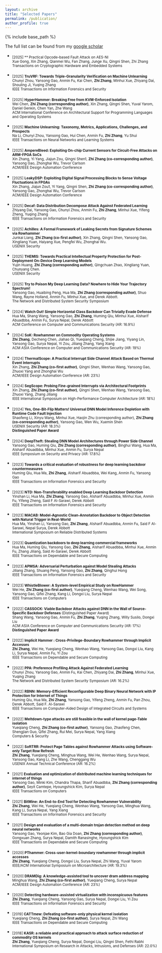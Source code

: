 ```yaml
---
layout: archive
title: "Selected Papers"
permalink: /publication/
author_profile: true
---
```


{% include base_path %}

The full list can be found from my [google scholar](https://scholar.google.com/citations?user=pXIJXmwAAAAJ&hl=en) 

- <sub> [2025] ** Practical Opcode-based Fault Attack on AES-NI <br/>
    Xue Gong, Xin Zhang, Qianmei Wu, Fan Zhang, Junge Xu, Qingni Shen, Zhi Zhang <br/>
    Transactions on Cryptographic Hardware and Embedded Systems <br/>

- <sub> [2025] **TruVRF: Towards Triple-Granularity Verification on Machine Unlearning** <br/>
   Chunyi Zhou, Yansong Gao, Anmin Fu, Kai Chen, **Zhi Zhang**, Minhui Xue, Zhiyang Dai, Shouling Ji, Yuqing Zhang <br/>
   IEEE Transactions on Information Forensics and Security <br/>

- <sub> [2025] **HyperHammer: Breaking Free from KVM-Enforced Isolation** <br/>
   Wei Chen, **Zhi Zhang (corresponding author)**, Xin Zhang, Qingni Shen, Yuval Yarom, Daniel Genkin, Chen Yan, Zhe Wang <br/>
   ACM International Conference on Architectural Support for Programming Languages and Operating Systems <br/>

- <sub> [2025] **Machine Unlearning: Taxonomy, Metrics, Applications, Challenges, and Prospects** <br/>
   Na Li, Chunyi Zhou, Yansong Gao, Hui Chen, Anmin Fu, **Zhi Zhang**, Yu Shui <br/>
   IEEE Transactions on Neural Networks and Learning Systems <br/>

- <sub> [2025] **AmpereBleed: Exploiting On-chip Current Sensors for Circuit-Free Attacks on ARM-FPGA SoCs** <br/>
   Xin Zhang, Yi Yang, Jiajun Zou, Qingni Shen1, **Zhi Zhang (co-corresponding author)**, Yansong Gao, Zhonghai Wu, Trevor Carlson <br/>
   ACM/IEEE Design Automation Conference <br/>

- <sub> [2025] **LeakyDSP: Exploiting Digital Signal Processing Blocks to Sense Voltage Fluctuations in FPGAs** <br/>
   Xin Zhang, Jiajun Zou1, Yi Yang, Qingni Shen, **Zhi Zhang (co-corresponding author)**, Yansong Gao, Zhonghai Wu, Trevor Carlson <br/>
   ACM/IEEE Design Automation Conference <br/>

- <sub> [2025] **Decaf: Data Distribution Decompose Attack Against Federated Learning** <br/>
  Zhiyang Dai, Yansong Gao, Chunyi Zhou, Anmin Fu, **Zhi Zhang**, Minhui Xue, Yifeng Zheng, Yuqing Zhang <br/>
   IEEE Transactions on Information Forensics and Security <br/>

- <sub> [2025] **Achilles: A Formal Framework of Leaking Secrets from Signature Schemes via Rowhammer** <br/>
  Junkai Liang, **Zhi Zhang (co-first author)**, Xin Zhang, Qingni Shen, Yansong Gao, Xingliang Yuan, Haiyang Xue, Pengfei Wu, Zhonghai Wu. <br/>
   USENIX Security <br/>

- <sub> [2025] **THEMIS: Towards Practical Intellectual Property Protection for Post-Deployment On-Device Deep Learning Models** <br/>
   Yujin Huang, **Zhi Zhang (corresponding author)**, Qingchuan Zhao, Xingliang Yuan, Chunyang Chen. <br/>
   USENIX Security <br/>

- <sub> [2025] **Try to Poison My Deep Learning Data? Nowhere to Hide Your Trajectory Spectrum!** <br/>
   Yansong Gao, Huaibing Peng, Hua Ma, **Zhi Zhang (corresponding author)**, Shuo Wang, Rayne Holland, Anmin Fu, Minhui Xue,
and Derek Abbott. <br/>
   The Network and Distributed System Security Symposium <br/>

- <sub> [2024] **Watch Out! Simple Horizontal Class Backdoor Can Trivially Evade Defense** <br/>
   Hua Ma, Shang Wang, Yansong Gao, **Zhi Zhang**, Huming Qiu, Minhui Xue, Alsharif Abuadbba, Anmin Fu, Surya Nepal, Derek Abbott <br/>
   ACM Conference on Computer and Communications Security (AR: 16.9%) <br/>

- <sub> [2024] **SoK: Rowhammer on Commodity Operating Systems** <br/>
   **Zhi Zhang**, Decheng Chen, Jiahao Qi, Yueqiang Cheng, Shijie Jiang, Yiyang Lin, Yansong Gao, Surya Nepal, Yi Zou, Jiliang Zhang, Yang Xiang  <br/>
   ACM ASIA Conference on Computer and Communications Security (AR: 19%) <br/>

- <sub> [2024] **ThermalScope: A Practical Interrupt Side Channel Attack Based on Thermal Event Interrupts** <br/>
   Xin Zhang, **Zhi Zhang (co-first author)**, Qingni Shen, Wenhao Wang, Yansong Gao, Zhuoxi Yang and Zhonghai Wu <br/>
   ACM/IEEE Design Automation Conference (AR: 23%) <br/>

- <sub> [2024] **SegScope: Probing Fine-grained Interrupts via Architectural Footprints** <br/>
   Xin Zhang, **Zhi Zhang (co-first author)**, Qingni Shen, Wenhao Wang, Yansong Gao, Zhuoxi Yang, Zhang Jiliang <br/>
    IEEE International Symposium on High-Performance Computer Architecture (AR: 18%) <br/>

- <sub> [2024] **Yes, One-Bit-Flip Matters! Universal DNN Model Inference Depletion with Runtime Code Fault Injection** <br/>
   Shaofeng Li, Xinyu Wang, Minhui Xue, Haojin Zhu (corresponding author), **Zhi Zhang (co-corresponding author)**, Yansong Gao, Wen Wu, Xuemin Shen <br/>
    USENIX Security (AR: 18.3%)<br/>
    **Distinguished Paper Award** <br/>

- <sub> [2024] **DeepTheft: Stealing DNN Model Architectures through Power Side Channel** <br/>
   Yansong Gao, Huming Qiu, **Zhi Zhang (corresponding author)**, Binghui Wang, Hua Ma, Alsharif Abuadbba, Minhui Xue, Anmin Fu, Surya Nepal <br/>
    IEEE Symposium on Security and Privacy (AR: 17.8%) <br/>

- <sub> [2023] **Towards a critical evaluation of robustness for deep learning backdoor countermeasures** <br/>
   Huming Qiu, Hua Ma, **Zhi Zhang**, Alsharif Abuadbba, Wei Kang, Anmin Fu, Yansong Gao <br/>
   IEEE Transactions on Information Forensics and Security <br/>

- <sub> [2023] **NTD: Non-Transferability enabled Deep Learning Backdoor Detection** <br/>
   Yinshan Li, Hua Ma, **Zhi Zhang**, Yansong Gao, Alsharif Abuadbba, Minhui Xue, Anmin Fu, Yifeng Zheng, Said F Al-Sarawi, Derek Abbott <br/>
   IEEE Transactions on Information Forensics and Security <br/>

- <sub> [2023] **MACAB: Model-Agnostic Clean-Annotation Backdoor to Object Detection with Natural Trigger in Real-World** <br/>
   Hua Ma, Yinshan Li, Yansong Gao, **Zhi Zhang**, Alsharif Abuadbba, Anmin Fu, Said F Al-Sarawi, Nepal Surya, Derek Abbott <br/>
   International Symposium on Reliable Distributed Systems <br/>

- <sub> [2023] **Quantization backdoors to deep learning commercial frameworks** <br/>
   Hua Ma, Huming Qiu, Yansong Gao, **Zhi Zhang**, Alsharif Abuadbba, Minhui Xue, Anmin Fu, Zhang Jiliang, Said Al-Sarawi, Derek Abbott <br/>
   IEEE Transactions on Dependable and Secure Computing <br/>

- <sub> [2023] **APMSA: Adversarial Perturbation against Model Stealing Attacks** <br/>
   Jiliang Zhang, Shuang Peng, Yansong Gao, **Zhi Zhang**, Qinghui Hong <br/>
   IEEE Transactions on Information Forensics and Security <br/>

- <sub> [2023] **WhistleBlower: A System-level Empirical Study on RowHammer** <br/> 
    Wei He, **Zhi Zhang (co-first author)**, Yueqiang Cheng, Wenhao Wang, Wei Song, Yansong Gao, Qifei Zhang, Kang Li, Dongxi Liu, Surya Nepal<br/>
    IEEE Transactions on Computers <br/>

- <sub> [2022] **CASSOCK: Viable Backdoor Attacks against DNN in the Wall of Source-Specific Backdoor Defenses** (Distinguished Paper Award) <br/>
   Shang Wang, Yansong Gao, Anmin Fu, **Zhi Zhang**, Yuqing Zhang, Willy Susilo, Dongxi Liu<br/>
   ACM ASIA Conference on Computer and Communications Security (AR: 17%) <br/>
   **Distinguished Paper Award** <br/>
   
- <sub> [2022] **Implicit Hammer : Cross-Privilege-Boundary Rowhammer through Implicit Accesses** <br/>
   **Zhi Zhang**, Wei He, Yueqiang Cheng, Wenhao Wang, Yansong Gao, Dongxi Liu, Kang Li, Surya Nepal, Anmin Fu, Yi Zou <br/>
   IEEE Transactions on Dependable and Secure Computing <br/>

- <sub> [2022] **PPA: Preference Profiling Attack Against Federated Learning** <br/>
   Chunyi Zhou, Yansong Gao, Anmin Fu, Kai Chen, Zhiyang Dai, **Zhi Zhang**, Minhui Xue, Yuqing Zhang <br/>
   The Network and Distributed System Security Symposium (AR: 16.2%)<br/>

- <sub> [2022] **RBNN: Memory-Efficient Reconfigurable Deep Binary Neural Network with IP Protection for Internet of Things** <br/>
   Huming Qiu, Hua Ma, **Zhi Zhang**, Yansong Gao, Yifeng Zheng, Anmin Fu, Pan Zhou, Derek Abbott, Said F. Al-Sarawi <br/>
   IEEE Transactions on Computer-Aided Design of Integrated Circuits and Systems <br/>
   
- <sub> [2022] **Meltdown-type attacks are still feasible in the wall of kernel page-Table isolation** <br/>
   Yueqiang Cheng, **Zhi Zhang (co-first author)**, Yansong Gao, Zhaofeng Chen, Shengjian Guo, Qifei Zhang, Rui Mei, Surya Nepal, Yang Xiang <br/>
   Computers & Security <br/>

- <sub> [2022] **SoftTRR: Protect Page Tables against Rowhammer Attacks using Software-only Target Row Refresh** <br/>
   **Zhi Zhang**, Yueqiang Cheng, Minghua Wang, Wei He, Wenhao Wang, Surya Nepal, Yansong Gao, Kang Li, Zhe Wang, Chenggang Wu <br/>
   USENIX Annual Technical Conference (AR: 16.2%) <br/>
   

- <sub> [2021] **Evaluation and optimization of distributed machine learning techniques for internet of things** <br/>
   Yansong Gao, Minki Kim, Chandra Thapa, Sharif Abuadbba, **Zhi Zhang (corresponding author)**, Seyit Camtepe, Hyoungshick Kim, Surya Nepal <br/>
   IEEE Transactions on Computers <br/>
   
   
- <sub> [2021] **BitMine: An End-to-End Tool for Detecting Rowhammer Vulnerability** <br/>
   **Zhi Zhang**, Wei He, Yueqiang Cheng, Wenhao Wang, Yansong Gao, Minghua Wang, Kang Li, Surya Nepal, Yang Xiang<br/>
   IEEE Transactions on Information Forensics and Security <br/>
   
 
 - <sub> [2021] **Design and evaluation of a multi-domain trojan detection method on deep neural networks** <br/>
   Yansong Gao, Yeonjae Kim, Bao Gia Doan, **Zhi Zhang (corresponding author)**, Gongxuan Zhang, Surya Nepal, Damith Ranasinghe, Hyoungshick Kim <br/>
   IEEE Transactions on Dependable and Secure Computing <br/>
   
   
 - <sub> [2020] **PThammer: Cross-user-kernel-boundary rowhammer through implicit accesses** <br/>
   **Zhi Zhang**, Yueqiang Cheng, Dongxi Liu, Surya Nepal, Zhi Wang, Yuval Yarom <br/>
   IEEE/ACM International Symposium on Microarchitecture (AR: 19.3%)  <br/>
    
   
 - <sub> [2020] **DRAMDig: A knowledge-assisted tool to uncover dram address mapping** <br/>
   Minghua Wang, **Zhi Zhang  (co-first author)**, Yueqiang Cheng, Surya Nepal <br/>
   ACM/IEEE Design Automation Conference (AR: 23%)<br/>
   
 - <sub> [2020] **Detecting hardware-assisted virtualization with inconspicuous features** <br/>
   **Zhi Zhang**, Yueqiang Cheng, Yansong Gao, Surya Nepal, Dongxi Liu, Yi Zou <br/>
   IEEE Transactions on Information Forensics and Security <br/>
   
  - <sub> [2019] **CATTmew: Defeating software-only physical kernel isolation** <br/>
   Yueqiang Cheng, **Zhi Zhang  (co-first author)**, Surya Nepal, Zhi Wang <br/>
   IEEE Transactions on Dependable and Secure Computing <br/>
   
 - <sub> [2018] **KASR: a reliable and practical approach to attack surface reduction of commodity OS kernels** <br/>
   **Zhi Zhang**, Yueqiang Cheng, Surya Nepal, Dongxi Liu, Qingni Shen, Fethi Rabhi <br/>
   International Symposium on Research in Attacks, Intrusions, and Defenses (AR: 22.0%)<br/>  
 
